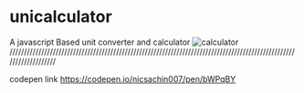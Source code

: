 # unicalculator
A javascript Based unit converter and calculator
![calculator](https://user-images.githubusercontent.com/22869234/47958072-751cdd00-dfe9-11e8-866b-ce9cca00865e.PNG)
///////////////////////////////////////////////////////////////////////////////////////////////////////////////////

codepen link
https://codepen.io/nicsachin007/pen/bWPqBY
